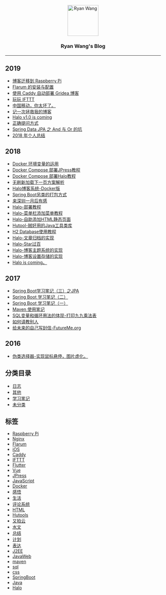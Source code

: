 <div style="text-align:center">
    <img src="https://cdn.ryanc.cc/img/blog/thumbnails/d233b4c9312f1d4e19b962009a9f2635.gif" width="100" height="100" alt="Ryan Wang">
    <h3>Ryan Wang's Blog</h3>
    <h4>
        <a href="" target="_blank"></a>
    </h4>
</div>

---

## 2019
- <a href="/archives/blog-migration-to-raspberry-pi" title="博客迁移到 Raspberry Pi" target="_blank">博客迁移到 Raspberry Pi</a>
- <a href="/archives/flarum-install-and-config" title="Flarum 的安装与配置" target="_blank">Flarum 的安装与配置</a>
- <a href="/archives/deploy-gridea-with-caddy" title="使用 Caddy 自动部署 Gridea 博客" target="_blank">使用 Caddy 自动部署 Gridea 博客</a>
- <a href="/archives/try-ifttt" title="玩玩 IFTTT" target="_blank">玩玩 IFTTT</a>
- <a href="/archives/china-mobile-you-are-so-bad" title="中国移动，你太坏了。" target="_blank">中国移动，你太坏了。</a>
- <a href="/archives/record-how-to-save-my-blog" title="记一次拯救我的博客" target="_blank">记一次拯救我的博客</a>
- <a href="/archives/halo-v1-is-coming" title="Halo v1.0 is coming" target="_blank">Halo v1.0 is coming</a>
- <a href="/archives/1555381003047" title="正确提问方式" target="_blank">正确提问方式</a>
- <a href="/archives/spring-data-jpa-and-or" title="Spring Data JPA 之 And 与 Or 的坑" target="_blank">Spring Data JPA 之 And 与 Or 的坑</a>
- <a href="/archives/2018-summary" title="2018 年个人总结" target="_blank">2018 年个人总结</a>
## 2018
- <a href="/archives/docker-env" title="Docker 环境变量的运用" target="_blank">Docker 环境变量的运用</a>
- <a href="/archives/docker-compose-run-jpress" title="Docker Compose 部署JPress教程" target="_blank">Docker Compose 部署JPress教程</a>
- <a href="/archives/docker-compose-run-halo" title="Docker Compose 部署Halo教程" target="_blank">Docker Compose 部署Halo教程</a>
- <a href="/archives/no-refresh-to-next-page" title="无刷新加载下一页方案解析" target="_blank">无刷新加载下一页方案解析</a>
- <a href="/archives/halo-docker" title="Halo博客系统-Docker版" target="_blank">Halo博客系统-Docker版</a>
- <a href="/archives/springboot-package" title="Spring Boot另类的打包方式" target="_blank">Spring Boot另类的打包方式</a>
- <a href="/archives/lai-shen-zhen-yi-yue-hou-you-gan" title="来深圳一月后有感" target="_blank">来深圳一月后有感</a>
- <a href="/archives/halo-run-with-git-maven" title="Halo-部署教程" target="_blank">Halo-部署教程</a>
- <a href="/archives/halo-add-menu" title="Halo-菜单栏添加菜单教程" target="_blank">Halo-菜单栏添加菜单教程</a>
- <a href="/archives/halo-add-html-page" title="Halo-自助添加HTML静态页面" target="_blank">Halo-自助添加HTML静态页面</a>
- <a href="/archives/hutool-java-tools-lib" title="Hutool-贼好用的Java工具类库" target="_blank">Hutool-贼好用的Java工具类库</a>
- <a href="/archives/how-to-use-h2-database" title="H2 Database使用教程" target="_blank">H2 Database使用教程</a>
- <a href="/archives/halo-archive" title="Halo-文章归档的实现" target="_blank">Halo-文章归档的实现</a>
- <a href="/archives/halo-star-100" title="Halo-Star过百" target="_blank">Halo-Star过百</a>
- <a href="/archives/halo-workout-themes" title="Halo-博客主题系统的实现" target="_blank">Halo-博客主题系统的实现</a>
- <a href="/archives/halo-workout-options" title="Halo-博客设置存储的实现" target="_blank">Halo-博客设置存储的实现</a>
- <a href="/archives/halo-is-coming" title="Halo is coming。" target="_blank">Halo is coming。</a>
## 2017
- <a href="/archives/springboot-study-jpa" title="Spring Boot学习笔记（三）之JPA" target="_blank">Spring Boot学习笔记（三）之JPA</a>
- <a href="/archives/springboot-study-2" title="Spring Boot 学习笔记（二）" target="_blank">Spring Boot 学习笔记（二）</a>
- <a href="/archives/springboot-study-1" title="Spring Boot 学习笔记（一）" target="_blank">Spring Boot 学习笔记（一）</a>
- <a href="/archives/maven-use" title="Maven 使用笔记" target="_blank">Maven 使用笔记</a>
- <a href="/archives/sql-99-biao" title="SQL变量和循环用法的体现-打印九九乘法表" target="_blank">SQL变量和循环用法的体现-打印九九乘法表</a>
- <a href="/archives/how-to-get-help" title="如何请教别人" target="_blank">如何请教别人</a>
- <a href="/archives/future-me" title="给未来的自己写封信-FutureMe.org" target="_blank">给未来的自己写封信-FutureMe.org</a>
## 2016
- <a href="/archives/css-filter" title="伪类选择器-实现鼠标悬停，图片虚化。" target="_blank">伪类选择器-实现鼠标悬停，图片虚化。</a>

## 分类目录
- <a href="/categories/notes" target="_blank">日志</a>
- <a href="/categories/others" target="_blank">其他</a>
- <a href="/categories/study-notes" target="_blank">学习笔记</a>
- <a href="/categories/default" target="_blank">未分类</a>

## 标签
- <a href="/tags/raspberrypi" target="_blank">Raspberry Pi</a>
- <a href="/tags/nginx" target="_blank">Nginx</a>
- <a href="/tags/flarum" target="_blank">Flarum</a>
- <a href="/tags/ios" target="_blank">iOS</a>
- <a href="/tags/caddy" target="_blank">Caddy</a>
- <a href="/tags/ifttt" target="_blank">IFTTT </a>
- <a href="/tags/flutter" target="_blank">Flutter</a>
- <a href="/tags/vue" target="_blank">Vue</a>
- <a href="/tags/jpress" target="_blank">JPress</a>
- <a href="/tags/javascript" target="_blank">JavaScript</a>
- <a href="/tags/docker" target="_blank">Docker</a>
- <a href="/tags/feeling" target="_blank">感悟</a>
- <a href="/tags/life" target="_blank">生活</a>
- <a href="/tags/comment-system" target="_blank">评论系统</a>
- <a href="/tags/html" target="_blank">HTML</a>
- <a href="/tags/hutools" target="_blank">Hutools</a>
- <a href="/tags/upyun" target="_blank">又拍云</a>
- <a href="/tags/diving" target="_blank">水文</a>
- <a href="/tags/summary" target="_blank">总结</a>
- <a href="/tags/plan" target="_blank">计划</a>
- <a href="/tags/express" target="_blank">表达</a>
- <a href="/tags/j2ee" target="_blank">J2EE</a>
- <a href="/tags/javaweb" target="_blank">JavaWeb</a>
- <a href="/tags/maven" target="_blank">maven</a>
- <a href="/tags/sql" target="_blank">sql</a>
- <a href="/tags/css" target="_blank">css</a>
- <a href="/tags/springboot" target="_blank">SpringBoot</a>
- <a href="/tags/java" target="_blank">Java</a>
- <a href="/tags/halo" target="_blank">Halo</a>
